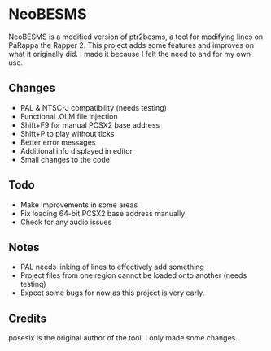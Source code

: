 # NeoBESMS

NeoBESMS is a modified version of ptr2besms, a tool for modifying lines on PaRappa the Rapper 2. This project adds some features and improves on what it originally did. I made it because I felt the need to and for my own use.

## Changes

* PAL & NTSC-J compatibility (needs testing)
* Functional .OLM file injection
* Shift+F9 for manual PCSX2 base address
* Shift+P to play without ticks
* Better error messages
* Additional info displayed in editor
* Small changes to the code

## Todo

* Make improvements in some areas
* Fix loading 64-bit PCSX2 base address manually
* Check for any audio issues

## Notes

* PAL needs linking of lines to effectively add something
* Project files from one region cannot be loaded onto another (needs testing)
* Expect some bugs for now as this project is very early.

## Credits
posesix is the original author of the tool. I only made some changes.